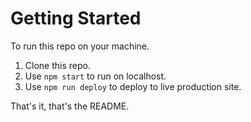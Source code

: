 # Getting Started

To run this repo on your machine.

1. Clone this repo.
2. Use `npm start` to run on localhost.
3. Use `npm run deploy` to deploy to live production site.

That's it, that's the README.
